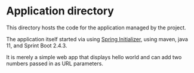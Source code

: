 # Application directory
This directory hosts the code for the application managed by the project.

The application itself started via using [Spring Initializer](https://start.spring.io),
using maven, java 11, and Sprint Boot 2.4.3.

It is merely a simple web app that displays hello world and can add two numbers
passed in as URL parameters.
